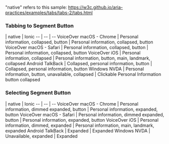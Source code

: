 "native" refers to this sample: https://w3c.github.io/aria-practices/examples/tabs/tabs-2/tabs.html

### Tabbing to Segment Button

  | native | Ionic
-- | -- | --
VoiceOver macOS - Chrome | Personal information,  collapsed, button | Personal information, collapsed, button
VoiceOver macOS - Safari | Personal information, collapsed, button | Personal information, collapsed, button
VoiceOver iOS | Personal information, collapsed | Personal information, button, main, landmark, collapsed
Android TalkBack | Collapsed, personal information, button | Collapsed, personal information, button
Windows NVDA | Personal information, button, unavailable, collapsed | Clickable Personal Information button collapsed

### Selecting Segment Button

  | native | Ionic
-- | -- | --
VoiceOver macOS - Chrome | Personal information, dimmed expanded, button | Personal information, expanded, button
VoiceOver macOS - Safari | Personal information, dimmed expanded, button | Personal information, expanded, button
VoiceOver iOS | Personal information, dimmed, expanded | Personal information, main, landmark, expanded
Android TalkBack | Expanded | Expanded
Windows NVDA | Unavailable, expanded | Expanded